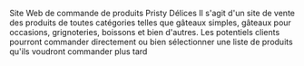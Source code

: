 Site Web de commande de produits Pristy Délices
Il s'agit d'un site de vente des produits de toutes catégories telles que gâteaux simples, gâteaux pour occasions, grignoteries, boissons et bien d'autres. Les potentiels clients pourront commander directement ou bien sélectionner une liste de produits qu'ils voudront commander plus tard
